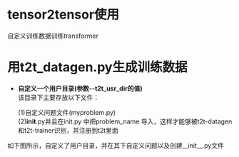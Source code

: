 # tensor2tensor使用
自定义训练数据训练transformer
# 用t2t_datagen.py生成训练数据
* **自定义一个用户目录(参数--t2t_usr_dir的值)**<br>
该目录下主要存放以下文件：<br>

    (1)自定义问题文件(myproblem.py)<br>
    (2)__init__.py并且在init.py 中把problem_name 导入，这样才能够被t2t-datagen和t2t-trainer识别，并注册到t2t里面<br>
    
如下图所示，自定义了用户目录，并在其下自定义问题以及创建__init__.py文件




